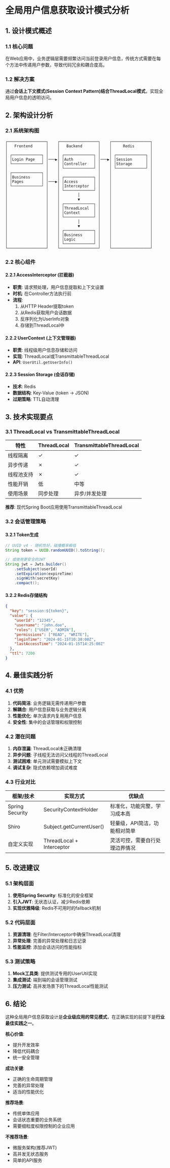 # 全局用户信息获取设计模式分析

## 1. 设计模式概述

### 1.1 核心问题
在Web应用中，业务逻辑层需要频繁访问当前登录用户信息，传统方式需要在每个方法中传递用户参数，导致代码冗余和耦合度高。

### 1.2 解决方案
通过**会话上下文模式(Session Context Pattern)**结合**ThreadLocal模式**，实现全局用户信息的透明访问。

## 2. 架构设计分析

### 2.1 系统架构图
```
┌─────────────────┐    ┌─────────────────┐    ┌─────────────────┐
│   Frontend      │    │   Backend       │    │     Redis       │
│                 │    │                 │    │                 │
│ ┌─────────────┐ │    │ ┌─────────────┐ │    │ ┌─────────────┐ │
│ │Login Page   │ │───▶│ │Auth         │ │───▶│ │Session      │ │
│ └─────────────┘ │    │ │Controller   │ │    │ │Storage      │ │
│                 │    │ └─────────────┘ │    │ └─────────────┘ │
│ ┌─────────────┐ │    │                 │    │                 │
│ │Business     │ │    │ ┌─────────────┐ │    │                 │
│ │Pages        │ │───▶│ │Access       │ │    │                 │
│ └─────────────┘ │    │ │Interceptor  │ │    │                 │
│                 │    │ └─────────────┘ │    │                 │
│                 │    │        │        │    │                 │
│                 │    │        ▼        │    │                 │
│                 │    │ ┌─────────────┐ │    │                 │
│                 │    │ │ThreadLocal  │ │    │                 │
│                 │    │ │Context      │ │    │                 │
│                 │    │ └─────────────┘ │    │                 │
│                 │    │        │        │    │                 │
│                 │    │        ▼        │    │                 │
│                 │    │ ┌─────────────┐ │    │                 │
│                 │    │ │Business     │ │    │                 │
│                 │    │ │Logic        │ │    │                 │
│                 │    │ └─────────────┘ │    │                 │
└─────────────────┘    └─────────────────┘    └─────────────────┘
```

### 2.2 核心组件

#### 2.2.1 AccessInterceptor (拦截器)
- **职责**: 请求预处理，用户信息提取和上下文设置
- **时机**: 在Controller方法执行前
- **流程**:
  1. 从HTTP Header提取token
  2. 从Redis获取用户会话数据
  3. 反序列化为UserInfo对象
  4. 存储到ThreadLocal中

#### 2.2.2 UserContext (上下文管理器)
- **职责**: 线程级用户信息存储和访问
- **实现**: ThreadLocal或TransmittableThreadLocal
- **API**: `UserUtil.getUserInfo()`

#### 2.2.3 Session Storage (会话存储)
- **技术**: Redis
- **数据结构**: Key-Value (token -> JSON)
- **过期策略**: TTL自动清理

## 3. 技术实现要点

### 3.1 ThreadLocal vs TransmittableThreadLocal

| 特性 | ThreadLocal | TransmittableThreadLocal |
|------|-------------|-------------------------|
| 线程隔离 | ✓ | ✓ |
| 异步传递 | ✗ | ✓ |
| 线程池支持 | ✗ | ✓ |
| 性能开销 | 低 | 中等 |
| 使用场景 | 同步处理 | 异步/并发处理 |

**推荐**: 现代Spring Boot应用使用TransmittableThreadLocal

### 3.2 会话管理策略

#### 3.2.1 Token生成
```java
// UUID v4 - 随机性好，碰撞概率极低
String token = UUID.randomUUID().toString();

// 或使用更安全的JWT
String jwt = Jwts.builder()
    .setSubject(userId)
    .setExpiration(expireTime)
    .signWith(secretKey)
    .compact();
```

#### 3.2.2 Redis存储结构
```json
{
  "key": "session:${token}",
  "value": {
    "userId": "12345",
    "username": "john.doe",
    "roles": ["USER", "ADMIN"],
    "permissions": ["READ", "WRITE"],
    "loginTime": "2024-01-15T10:30:00Z",
    "lastAccessTime": "2024-01-15T14:25:00Z"
  },
  "ttl": 7200
}
```

## 4. 最佳实践分析

### 4.1 优势
1. **代码简洁**: 业务逻辑无需传递用户参数
2. **解耦合**: 用户信息获取与业务逻辑分离
3. **性能优化**: 单次请求内复用用户信息
4. **安全性**: 集中的会话管理和权限控制

### 4.2 潜在问题
1. **内存泄漏**: ThreadLocal未正确清理
2. **异步问题**: 子线程无法访问父线程的ThreadLocal
3. **测试困难**: 单元测试需要模拟上下文
4. **调试复杂**: 隐式依赖增加调试难度

### 4.3 行业对比

| 框架/技术 | 实现方式 | 优缺点 |
|-----------|----------|--------|
| Spring Security | SecurityContextHolder | 标准化，功能完整，学习成本高 |
| Shiro | Subject.getCurrentUser() | 轻量级，API简洁，功能相对简单 |
| 自定义实现 | ThreadLocal + Interceptor | 灵活可控，需要自行处理边界情况 |

## 5. 改进建议

### 5.1 架构层面
1. **使用Spring Security**: 标准化的安全框架
2. **引入JWT**: 无状态认证，减少Redis依赖
3. **实现优雅降级**: Redis不可用时的fallback机制

### 5.2 代码层面
1. **资源清理**: 在Filter/Interceptor中确保ThreadLocal清理
2. **异常处理**: 完善的异常处理和日志记录
3. **性能监控**: 添加会话访问的性能指标

### 5.3 测试策略
1. **Mock工具类**: 提供测试专用的UserUtil实现
2. **集成测试**: 端到端的会话管理测试
3. **压力测试**: 高并发场景下的ThreadLocal性能测试

## 6. 结论

这种全局用户信息获取设计是**企业级应用的常见模式**，在正确实现的前提下是**行业最佳实践之一**。

**核心价值**:
- 提升开发效率
- 降低代码耦合
- 统一安全管理

**成功关键**:
- 正确的生命周期管理
- 完善的异常处理
- 适当的性能优化

**推荐场景**:
- 传统单体应用
- 会话状态重要的业务系统
- 需要细粒度权限控制的企业应用

**不推荐场景**:
- 微服务架构(推荐JWT)
- 高并发无状态服务
- 简单的API服务